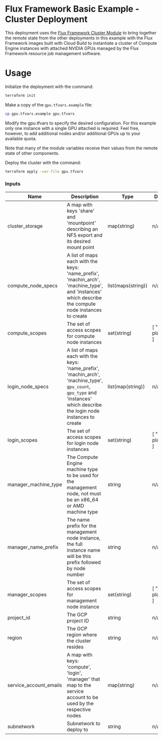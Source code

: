 # Flux Framework Basic Example - Cluster Deployment

This deployment uses the [Flux Framework Cluster Module]() to bring together the remote state from the other deployments
in this example with the Flux Framework images built with Cloud Build to instantiate a cluster of Compute Engine instances
with attached NVIDIA GPUs managed by the Flux Framework resource job management software.

# Usage

Initialize the deployment with the command:

```bash
terraform init
```

Make a copy of the `gpu.tfvars.example` file:

```bash
cp gpu.tfvars.example gpu.tfvars
```

Modify the gpu.tfvars to specify the desired configuration. For this example only one instance with 
a single GPU attached is required. Feel free, however, to add additional nodes and/or additional GPUs
up to your available quota.

Note that many of the module variables receive their values from the remote state of other components.

Deploy the cluster with the command:

```bash
terraform apply -var-file gpu.tfvars
```

### Inputs

| Name | Description | Type | Default | Required |
|------|-------------|------|---------|:--------:|
| cluster_storage | A map with keys 'share' and 'mountpoint' describing an NFS export and its desired mount point | map(string) | n/a | yes |
| compute_node_specs | A list of maps each with the keys: 'name_prefix', 'machin_arch', 'machine_type', and 'instances' which describe the compute node instances to create | list(maps(string)) | n/a | yes |
| compute_scopes | The set of access scopes for compute node instances | set(string) | [ "cloud-platform" ] | yes |
| login_node_specs | A list of maps each with the keys: 'name_prefix', 'machin_arch', 'machine_type', `gpu_count`, `gpu_type` and 'instances' which describe the login node instances to create | list(map(string)) | n/a | yes |
| login_scopes | The set of access scopes for login node instances | set(string) | [ "cloud-platform" ] | yes |
| manager_machine_type | The Compute Engine machine type to be used for the management node, not must be an x86_64 or AMD machine type | string | n/a | yes |
| manager_name_prefix | The name prefix for the management node instance, the full instance name will be this prefix followed by node number | string | n/a | yes |
| manager_scopes | The set of access scopes for management node instance | set(string) | [ "cloud-platform" ] | yes |
| project_id | The GCP project ID | string | n/a | yes |
| region | The GCP region where the cluster resides | string | n/a | yes |
| service_account_emails | A map with keys: 'compute', 'login', 'manager' that map to the service account to be used by the respective nodes | map(string) | n/a | yes |
| subnetwork | Subnetwork to deploy to | string | n/a | yes |
